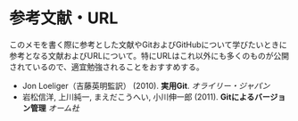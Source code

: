 # 参考文献・URL

このメモを書く際に参考とした文献やGitおよびGitHubについて学びたいときに参考となる文献およびURLについて。特にURLはこれ以外にも多くのものが公開されているので、適宜勉強されることをおすすめする。

* Jon Loeliger（吉藤英明監訳） (2010). **実用Git**. *オライリー・ジャパン*
* 岩松信洋, 上川純一, まえだこうへい, 小川伸一郎 (2011). **Gitによるバージョン管理** *オーム社*
